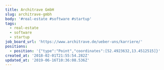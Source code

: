 ```yaml
---
title: Architrave GmbH
slug: architrave-gmbh
body: '#real-estate #software #startup'
tags:
  - real-estate
  - software
  - startup
job_board_url: 'https://www.architrave.de/ueber-uns/karriere/'
positions:
  - position: '{"type":"Point","coordinates":[52.4923632,13.4512515]}'
created_at: '2018-02-01T21:55:54.282Z'
updated_at: '2019-06-16T10:36:08.536Z'
---
```


